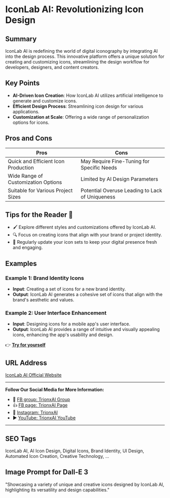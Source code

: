 # IconLab AI: Revolutionizing Icon Design

## Summary
IconLab AI is redefining the world of digital iconography by integrating AI into the design process. This innovative platform offers a unique solution for creating and customizing icons, streamlining the design workflow for developers, designers, and content creators.

## Key Points
- **AI-Driven Icon Creation**: How IconLab AI utilizes artificial intelligence to generate and customize icons.
- **Efficient Design Process**: Streamlining icon design for various applications.
- **Customization at Scale**: Offering a wide range of personalization options for icons.

## Pros and Cons
| Pros                                 | Cons                                  |
|--------------------------------------|---------------------------------------|
| Quick and Efficient Icon Production  | May Require Fine-Tuning for Specific Needs |
| Wide Range of Customization Options  | Limited by AI Design Parameters       |
| Suitable for Various Project Sizes   | Potential Overuse Leading to Lack of Uniqueness |

## Tips for the Reader 🎨
- 🖌️ Explore different styles and customizations offered by IconLab AI.
- 🔍 Focus on creating icons that align with your brand or project identity.
- 🔄 Regularly update your icon sets to keep your digital presence fresh and engaging.

## Examples
### Example 1: Brand Identity Icons
- **Input**: Creating a set of icons for a new brand identity.
- **Output**: IconLab AI generates a cohesive set of icons that align with the brand's aesthetic and values.

### Example 2: User Interface Enhancement
- **Input**: Designing icons for a mobile app's user interface.
- **Output**: IconLab AI provides a range of intuitive and visually appealing icons, enhancing the app's usability and design.

👉 <a href="https://www.iconlabai.com/" target="_blank">**Try for yourself**</a>

## URL Address
<a href="https://www.iconlabai.com/" target="_blank">IconLab AI Official Website</a>

---

**Follow Our Social Media for More Information:**
- 📘 <a href="https://www.facebook.com/groups/trionxai" target="_blank">FB group: TrionxAI Group</a>
- 👍 <a href="https://www.facebook.com/ai.trionxai" target="_blank">FB page: TrionxAI Page</a>
- 📸 <a href="https://www.instagram.com/trionxai/" target="_blank">Instagram: TrionxAI</a>
- ▶️ <a href="https://www.youtube.com/@robotdocs/" target="_blank">YouTube: TrionxAI YouTube</a>

---

## SEO Tags
IconLab AI, AI Icon Design, Digital Icons, Brand Identity, UI Design, Automated Icon Creation, Creative Technology, ...

## Image Prompt for Dall-E 3
"Showcasing a variety of unique and creative icons designed by IconLab AI, highlighting its versatility and design capabilities."